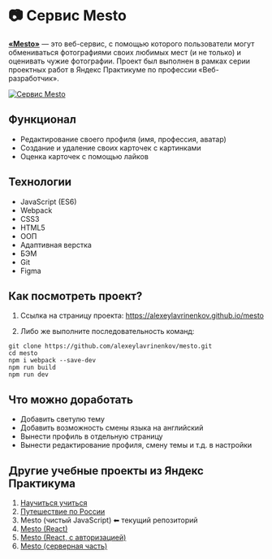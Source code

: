 # 📷 Сервис Mesto
[**«Mesto»**](https://alexeylavrinenkov.github.io/mesto) — это веб-сервис, с помощью которого пользователи могут обмениваться фотографиями своих любимых мест (и не только) и оценивать чужие фотографии. Проект был выполнен в рамках серии проектных работ в Яндекс Практикуме по профессии «Веб-разработчик».

[![Сервис Mesto](https://user-images.githubusercontent.com/100028583/215279745-d78add0f-0a8d-4ae2-bd5b-470986666b96.png)](https://alexeylavrinenkov.github.io/mesto)

## Функционал
* Редактирование своего профиля (имя, профессия, аватар)
* Создание и удаление своих карточек с картинками
* Оценка карточек с помощью лайков

## Технологии
* JavaScript (ES6)
* Webpack
* CSS3
* HTML5
* ООП
* Адаптивная верстка
* БЭМ
* Git
* Figma

## Как посмотреть проект?
1. Ссылка на страницу проекта: https://alexeylavrinenkov.github.io/mesto

2. Либо же выполните последовательность команд:
```
git clone https://github.com/alexeylavrinenkov/mesto.git
cd mesto
npm i webpack --save-dev
npm run build
npm run dev
```

## Что можно доработать
* Добавить светулю тему
* Добавить возможность смены языка на английский
* Вынести профиль в отдельную страницу
* Вынести редактирование профиля, смену темы и т.д. в настройки

## Другие учебные проекты из Яндекс Практикума
1. [Научиться учиться](https://github.com/alexeylavrinenkov/how-to-learn)
2. [Путешествие по России](https://github.com/alexeylavrinenkov/russian-travel)
3. Mesto (чистый JavaScript) ⬅ текущий репозиторий
4. [Mesto (React)](https://github.com/alexeylavrinenkov/mesto-react)
5. [Mesto (React, с авторизацией)](https://github.com/alexeylavrinenkov/react-mesto-auth)
6. [Mesto (серверная часть)](https://github.com/alexeylavrinenkov/react-mesto-auth)

